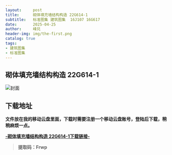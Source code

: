 ```yaml
---
layout:     post
title:      砌体填充墙结构构造 22G614-1
subtitle:   标准图集 建筑图集  16J107 16G617
date:       2025-04-25
author:     峰兄
header-img: img/the-first.png
catalog: true
tags:
- 建筑图集
- 标准图集
---
```

## 砌体填充墙结构构造 22G614-1
![封面](https://pic1.imgdb.cn/item/6809a0d358cb8da5c8c769cc.jpg)

## 下载地址 ##
**文件放在我的移动云盘里面，下载时需要注册一个移动云盘账号，登陆后下载，稍稍麻烦一点。**  
  
[**-砌体填充墙结构构造 22G614-1下载链接-**](https://caiyun.139.com/m/i?105Cq7zPVYFM1)

> **提取码：Frwp**

